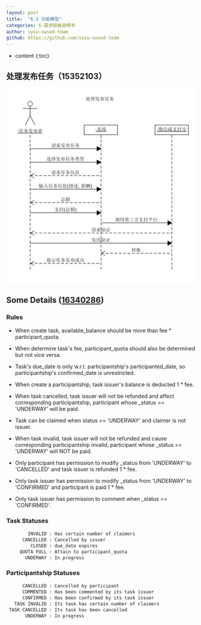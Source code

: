 ```yaml
---
layout: post
title:  "6.5 功能模型"
categories: 6.需求规格说明书
author: sysu-swsad-team
github: https://github.com/sysu-swsad-team
---
```


* content
{:toc}

## 处理发布任务（15352103）
<img src="https://github.com/sysu-swsad-team/sysu-swsad-team.github.io/raw/master/_posts/images/UML/系统顺序图_发布任务.jpg" alt="系统顺序图_发布任务" />

## Some Details ([16340286](https://github.com/Ernie1))

### Rules
 * When create task,
   available_balance should be more than fee * participant_quota.
   
 * When determine task's fee,
   participant_quota should also be determined but not vice versa.
 
 * Task's due_date is only w.r.t. participantship's participanted_date,
   so participantship's confirmed_date is unrestricted.
 
 * When create a participantship,
   task issuer's balance is deducted 1 * fee.
 
 * When task cancelled, task issuer will not be refunded
   and affect corresponding participantship,
   participant whose _status == 'UNDERWAY' will be paid.
   
 * Task can be claimed when status == 'UNDERWAY' and
   claimer is not issuer.
   
 * When task invalid, task issuer will not be refunded
   and cause corresponding participantship invalid,
   participant whose _status == 'UNDERWAY' will NOT be paid.
   
 * Only participant has permission to modify _status
   from 'UNDERWAY' to 'CANCELLED' and task issuer is refunded 1 * fee.
   
 * Only task issuer has permission to modify _status
   from 'UNDERWAY' to 'CONFIRMED' and participant is paid 1 * fee.
   
 * Only task issuer has permission to comment
   when _status == 'CONFIRMED'.

### Task Statuses
```
        INVALID : Has certain number of claimers
      CANCELLED : Cancelled by issuer
         CLOSED : due_date expires
     QUOTA FULL : Attain to participant_quota
       UNDERWAY : In progress
```
### Participantship Statuses
```
      CANCELLED : Cancelled by participant
      COMMENTED : Has been commented by its task issuer
      CONFIRMED : Has been confirmed by its task issuer
   TASK INVALID : Its task has certain number of claimers
 TASK CANCELLED : Its task has been cancelled
       UNDERWAY : In progress
```